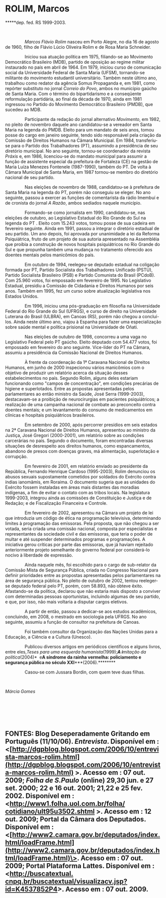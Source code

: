 ROLIM, Marcos
=============

**\***dep. fed. RS 1999-2003.

 

                *Marcos Flávio Rolim* nasceu em Porto Alegre, no dia 16
de agosto de 1960, filho de Flávio Lúcio Oliveira Rolim e de Rosa Maria
Schneider.

                Iniciou sua atuação política em 1975, filiando-se ao
Movimento Democrático Brasileiro (MDB), partido de oposição ao regime
militar instaurado no país em abril de 1964. Em 1979, iniciou curso de
comunicação social da Universidade Federal de Santa Maria (UFSM),
tornando-se militante do movimento estudantil universitário. Também
neste último ano, trabalhou como redator da agência Somus Propaganda e,
em 1981, como repórter substituto no jornal *Correio do Povo*, ambos no
município gaúcho de Santa Maria. Com o término do bipartidarismo e a
conseqüente reformulação partidária, ao final da década de 1970, ainda
em 1981 ingressou no Partido do Movimento Democrático Brasileiro (PMDB),
que sucedeu ao MDB. 

                Participante da redação do jornal alternativo
*Movimento*, em 1982, no pleito de novembro daquele ano candidatou-se a
vereador em Santa Maria na legenda do PMDB. Eleito para um mandato de
seis anos, tomou posse do cargo em janeiro seguinte, tendo sido
responsável pela criação da Comissão de Direitos Humanos na Câmara
Municipal. Em 1984, transferiu-se para o Partido dos Trabalhadores (PT),
assumindo a presidência de seu diretório municipal. No ano seguinte,
tornou-se coordenador da revista *Práxis* e, em 1986, licenciou-se do
mandato municipal para assumir a função de assistente especial da
prefeitura de Fortaleza (CE) na gestão de Maria Luíza Menezes Fontenele
(1987-1990), também do PT. De volta à Câmara Municipal de Santa Maria,
em 1987 tornou-se membro do diretório nacional de seu partido.

                Nas eleições de novembro de 1988, candidatou-se à
prefeitura de Santa Maria na legenda do PT, porém não conseguiu se
eleger. No ano seguinte, passou a exercer as funções de comentarista da
rádio Imembuí e de cronista do jornal *A Razão*, ambos sediados naquele
município.

                Formando-se como jornalista em 1990, candidatou-se, nas
eleições de outubro, ao Legislativo Estadual do Rio Grande do Sul na
legenda do PT . Eleito com 15.243 votos, tomou posse de sua cadeira em
fevereiro seguinte. Ainda em 1991, passou a integrar o diretório
estadual de seu partido. Um ano depois, foi aprovada por unanimidade a
lei da Reforma Psiquiátrica, fruto de um projeto de sua autoria
apresentado na Assembléia que proibia a construção de novos hospitais
psiquiátricos no Rio Grande do Sul e que propunha também uma mudança no
tratamento oferecido aos doentes mentais pelos manicômios do país.

                Em outubro de 1994, reelegeu-se deputado estadual na
coligação formada por PT, Partido Socialista dos Trabalhadores Unificado
(PSTU), Partido Socialista Brasileiro (PSB) e Partido Comunista do
Brasil (PCdoB). Com 25.960 votos, foi empossado em fevereiro de 1995. No
Legislativo Estadual, presidiu a Comissão de Cidadania e Direitos
Humanos por seis anos. Também em 1995, fez um curso sobre atualização
legislativa nos Estados Unidos.

                Em 1996, iniciou uma pós-graduação em filosofia na
Universidade Federal do Rio Grande do Sul (UFRGS), e curso de direito na
Universidade Luterana do Brasil (ULBRA), em Canoas (RS), porém não
chegou a concluí-los. Ainda neste último ano, viajou à Espanha para
fazer uma especialização sobre saúde mental e política prisional na
Universidade de Oñati.

                Nas eleições de outubro de 1998, concorreu a uma vaga no
Legislativo Federal pelo PT gaúcho. Eleito deputado com 54.477 votos,
foi empossado em fevereiro do ano seguinte. Vice-líder do PT na Câmara,
assumiu a presidência da Comissão Nacional de Direitos Humanos.

                À frente da coordenação da 1ª Caravana Nacional de
Direitos Humanos, em junho de 2000 inspecionou vários manicômios com o
objetivo de produzir um relatório acerca da situação desses
estabelecimentos no país. Segundo Rolim, alguns deles estariam
funcionando como "campos de concentração", em condições precárias de
higiene e superlotados. Entre as propostas apresentadas pelos
parlamentares ao então ministro da Saúde, José Serra (1999-2003),
destacavam-se a proibição de neurocirurgias em pacientes psiquiátricos;
a realização de uma campanha nacional de combate ao preconceito contra
doentes mentais; e um levantamento do consumo de medicamentos em
clínicas e hospitais psiquiátricos brasileiros.

                Em setembro de 2000, após percorrer presídios em seis
estados na 2ª Caravana Nacional de Direitos Humanos, apresentou ao
ministro da Justiça, José Gregori (2000-2001), um relatório sobre as
condições carcerárias no país. Segundo o documento, foram encontradas
diversas situações de desrespeito aos direitos humanos, como
espancamentos, abandono de presos com doenças graves, má alimentação,
superlotação e corrupção.

                Em fevereiro de 2001, em relatório enviado ao presidente
da República, Fernando Henrique Cardoso (1995-2003), Rolim denunciou os
abusos sexuais supostamente cometidos por soldados do Exército contra
índias ianomâmis, em Roraima. O documento sugeria que as unidades do
Exército fossem instaladas em áreas mais distantes das moradias
indígenas, a fim de evitar o contato com as tribos locais. Na
legislatura 1999-2003, integrou ainda as comissões de Constituição e
Justiça e de Redação; e de Fiscalização Financeira e Controle.

                Em fevereiro de 2002, apresentou na Câmara um projeto de
lei que introduzia um código de ética na programação televisiva,
determinando limites à programação das emissoras. Pela proposta, que não
chegou a ser votada, seria criada uma comissão nacional, composta por
especialistas e representantes da sociedade civil e das emissoras, que
teria o poder de multar e até suspender determinados programas e
programações. A iniciativa gerou críticas por parte das emissoras, que
já haviam rejeitado anteriormente projeto semelhante do governo federal
por considerá-lo nocivo à liberdade de expressão.

                Ainda naquele mês, foi escolhido para o cargo de
sub-relator da Comissão Mista de Segurança Pública, criada no Congresso
Nacional para definir prioridades entre as propostas apresentadas pelos
parlamentares na área de segurança pública. No pleito de outubro de
2002, tentou reeleger-se deputado federal pelo PT, porém, com 58.893,
não obteve êxito. Afastando-se da política, declarou que não estaria
mais disposto a conviver com determinadas pessoas oportunistas,
incluindo algumas de seu partido, e que, por isso, não mais voltaria a
disputar cargos eletivos.

                A partir de então, passou a dedicar-se aos estudos
acadêmicos, concluindo, em 2008, o mestrado em sociologia pela UFRGS. No
ano seguinte, assumiu a função de consultor na prefeitura de Canoas.

                Foi também consultor da Organização das Nações Unidas
para a Educação, a Ciência e a Cultura (Unesco).

                Publicou diversos artigos em periódicos científicos e
alguns livros, entre eles,*Teses para uma esquerda humanista*(1999);***A
i****mitação da política*(2004)*  e****A síndrome da rainha vermelha:
polici******amento e segurança pública no século XXI*****(2006).********

                Casou-se com Jussara Bordin, com quem teve duas filhas.

 

*Márcia Gomes*

 

 
-

FONTES: Blog Deseperadamente Gritando em Português (11/10/06). *Entrevista*. Disponível em : \<[http://dgpblog.blogspot.com/2006/10/entrevista-marcos-rolim.html](http://dgpblog.blogspot.com/2006/10/entrevista-marcos-rolim.html) \>. Acesso em : 07 out. 2009; *Folha de S.Paulo* (online) 29,30 jun. e 27 set. 2000; 22 e 16 out. 2001; 21,22 e 25 fev. 2002. Disponível em : \<[http://www1.folha.uol.com.br/folha/ cotidiano/ult95u3502.shtml](http://www1.folha.uol.com.br/folha/%20cotidiano/ult95u3502.shtml) \>. Acesso em : 12 out. 2009; Portal da Câmara dos Deputados. Disponível em : \<[http://www2.camara.gov.br/deputados/index.html/loadFrame.html](http://www2.camara.gov.br/deputados/index.html/loadFrame.html)\>. Acesso em : 07 out. 2009; Portal Plataforma Lattes. Disponível em : \<[http://buscatextual. cnpq.br/buscatextual/visualizacv.jsp?id=K4537852P4](http://buscatextual.%20cnpq.br/buscatextual/visualizacv.jsp?id=K4537852P4)\>. Acesso em : 07 out. 2009.
------------------------------------------------------------------------------------------------------------------------------------------------------------------------------------------------------------------------------------------------------------------------------------------------------------------------------------------------------------------------------------------------------------------------------------------------------------------------------------------------------------------------------------------------------------------------------------------------------------------------------------------------------------------------------------------------------------------------------------------------------------------------------------------------------------------------------------------------------------------------------------------------------------------------------------------------------------------------------------------------

 
-

 
-

 

 
